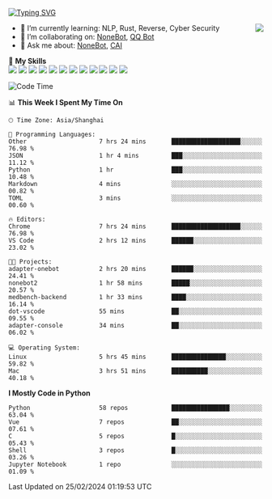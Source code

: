 [![Typing SVG](https://readme-typing-svg.herokuapp.com?size=25&duration=2500&color=8C43EA&vCenter=true&width=200&height=40&lines=Hi+there+%F0%9F%91%8B%F0%9F%8F%BB;I'm+yanyongyu)](https://git.io/typing-svg)

<a href="#">
  <img align="right" src="https://github-readme-stats.vercel.app/api?username=yanyongyu&count_private=true&show_icons=true&bg_color=15,f2f7fd,E0EAFC" />
</a>

- 🌱 I’m currently learning: NLP, Rust, Reverse, Cyber Security
- 👯 I’m collaborating on: [NoneBot](https://github.com/nonebot), [QQ Bot](https://github.com/Mrs4s/go-cqhttp)
- 💬 Ask me about: [NoneBot](https://github.com/nonebot), [CAI](https://github.com/cscs181/CAI)

🌟 **My Skills**  
![](https://img.shields.io/badge/-Python-3e74a2?style=flat-square&logo=Python&logoColor=fff)
![](https://img.shields.io/badge/-TypeScript-3178C6?style=flat-square&logo=TypeScript&logoColor=fff)
![](https://img.shields.io/badge/-Vue-4fc08d?style=flat-square&logo=Vue.js&logoColor=fff)
![](https://img.shields.io/badge/-React-2d98ce?style=flat-square&logo=React&logoColor=fff)
![](https://img.shields.io/badge/-FastAPI-009688?style=flat-square&logo=FastAPI&logoColor=fff)
![](https://img.shields.io/badge/-Linux-000000?style=flat-square&logo=Linux&logoColor=fff)
![](https://img.shields.io/badge/-Docker-2496ED?style=flat-square&logo=Docker&logoColor=fff)
![](https://img.shields.io/badge/-Kubernetes-326CE5?style=flat-square&logo=Kubernetes&logoColor=fff)
![](https://img.shields.io/badge/-GitHub%20Actions-2088FF?style=flat-square&logo=GitHubActions&logoColor=fff)
![](https://img.shields.io/badge/-PostgreSQL-4169E1?style=flat-square&logo=PostgreSQL&logoColor=fff)
![](https://img.shields.io/badge/-Redis-DC382D?style=flat-square&logo=Redis&logoColor=fff)
![](https://img.shields.io/badge/-MongoDB-47A248?style=flat-square&logo=MongoDB&logoColor=fff)

<!--START_SECTION:waka-->
![Code Time](http://img.shields.io/badge/Code%20Time-5%2C846%20hrs%204%20mins-blue)

📊 **This Week I Spent My Time On** 

```text
🕑︎ Time Zone: Asia/Shanghai

💬 Programming Languages: 
Other                    7 hrs 24 mins       ███████████████████░░░░░░   76.98 % 
JSON                     1 hr 4 mins         ███░░░░░░░░░░░░░░░░░░░░░░   11.12 % 
Python                   1 hr                ███░░░░░░░░░░░░░░░░░░░░░░   10.48 % 
Markdown                 4 mins              ░░░░░░░░░░░░░░░░░░░░░░░░░   00.82 % 
TOML                     3 mins              ░░░░░░░░░░░░░░░░░░░░░░░░░   00.60 % 

🔥 Editors: 
Chrome                   7 hrs 24 mins       ███████████████████░░░░░░   76.98 % 
VS Code                  2 hrs 12 mins       ██████░░░░░░░░░░░░░░░░░░░   23.02 % 

🐱‍💻 Projects: 
adapter-onebot           2 hrs 20 mins       ██████░░░░░░░░░░░░░░░░░░░   24.41 % 
nonebot2                 1 hr 58 mins        █████░░░░░░░░░░░░░░░░░░░░   20.57 % 
medbench-backend         1 hr 33 mins        ████░░░░░░░░░░░░░░░░░░░░░   16.14 % 
dot-vscode               55 mins             ██░░░░░░░░░░░░░░░░░░░░░░░   09.55 % 
adapter-console          34 mins             ██░░░░░░░░░░░░░░░░░░░░░░░   06.02 % 

💻 Operating System: 
Linux                    5 hrs 45 mins       ███████████████░░░░░░░░░░   59.82 % 
Mac                      3 hrs 51 mins       ██████████░░░░░░░░░░░░░░░   40.18 % 
```

**I Mostly Code in Python** 

```text
Python                   58 repos            ████████████████░░░░░░░░░   63.04 % 
Vue                      7 repos             ██░░░░░░░░░░░░░░░░░░░░░░░   07.61 % 
C                        5 repos             █░░░░░░░░░░░░░░░░░░░░░░░░   05.43 % 
Shell                    3 repos             █░░░░░░░░░░░░░░░░░░░░░░░░   03.26 % 
Jupyter Notebook         1 repo              ░░░░░░░░░░░░░░░░░░░░░░░░░   01.09 % 
```




 Last Updated on 25/02/2024 01:19:53 UTC
<!--END_SECTION:waka-->
